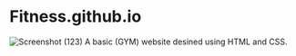 # Fitness.github.io
![Screenshot (123)](https://user-images.githubusercontent.com/64039239/116823716-999aa580-aba3-11eb-8cea-c8c8b8107fac.png)
A basic (GYM) website desined using HTML and CSS.
